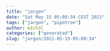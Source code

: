 ```yaml
---
title: "jargon"
date: "Sat May 15 05:08:34 CEST 2021"
tags: ["jargon", "pipotron"]
author: m1ch3l
categories: ["generated"]
slug: "jargon/2021-05-15-05:08:34"
---
```



